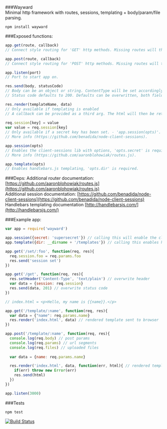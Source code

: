 ###Wayward  
Minimal http framework with routes, sessions, templating + body/param/file parsing.  

```npm install wayward```

###Exposed functions:  
```javascript
app.get(route, callback)
// Connect style routing for 'GET' http methods. Missing routes will throw a 404.  

app.post(route, callback)
// Connect style routing for 'POST' http methods. Missing routes will throw a 404.  

app.listen(port)
// Port to start app on.  

res.send(body, statusCode)
// Body can be an object or string. ContentType will be set accordingly (application/json or text/html)
// Status code defaults to 200. Defaults can be overwritten, both fields are optional.  

res.render(templateName, data)  
// Only available if templating is enabled
// A callback can be provided as a third arg. The html will then be returned instead of being sent.
 
req.session[key] = value
var value = req.session[key]
// Only available if a secret key has been set. - 'app.session(opts)'.
// More info (https://github.com/benadida/node-client-sessions).  

app.session(opts)
// Enables the client-sessions lib with options, 'opts.secret' is required.
// More info (https://github.com/aaronblohowiak/routes.js).  

app.template(opts)
// Enables handlebars.js templating, 'opts.dir' is required. 
```  

###Deps:
Additional router documentation: [https://github.com/aaronblohowiak/routes.js](https://github.com/aaronblohowiak/routes.js)  
Additional session documentation: [https://github.com/benadida/node-client-sessions](https://github.com/benadida/node-client-sessions)  
Handlebars templating documentation [http://handlebarsjs.com/](http://handlebarsjs.com/)

###Example app:  
```javascript
var app = require('wayward')

app.session({secret: 'supersecret'}) // calling this will enable the client-sessions lib
app.template({dir: __dirname + '/templates'}) // calling this enables handlebars.js templating

app.get('/set/:foo', function(req, res){
  req.session.foo = req.params.foo
  res.send('session set')
})

app.get('/get', function(req, res){
  res.setHeader('Content-Type', 'text/plain') // overwrite header
  var data = {session: req.session}
  res.send(data, 201) // overwrite status code
})

// index.html = <p>Hello, my name is {{name}}.</p>

app.get('/template/:name', function(req, res){
  var data = {"name": req.params.name}
  res.render('index.html', data) // rendered template sent to browser
})

app.post('/template/:name', function(req, res){
  console.log(req.body) // post params
  console.log(req.params) // url segments
  console.log(req.files) // uploaded files
  
  var data = {name: req.params.name}

  res.render('index.html', data, function(err, html){ // rendered template in callback
    if(err) throw new Error(err)
    res.send(html)
  })
})

app.listen(3000)
```  

###Tests  
```
npm test
```  

[![Build Status](https://secure.travis-ci.org/bradleyg/wayward.png)](http://travis-ci.org/bradleyg/wayward)